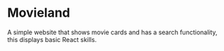 # Movieland

A simple website that shows movie cards and has a search functionality, this displays basic React skills.
